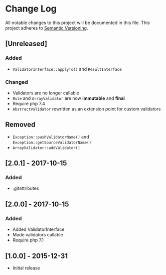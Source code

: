 # Change Log
All notable changes to this project will be documented in this file.
This project adheres to [Semantic Versioning](http://semver.org/).

## [Unreleased]

### Added
- `ValidatorInterface::applyTo()` and `ResultInterface`

### Changed
- Validators are no longer callable
- `Rule` and `ArrayValidator` are now **immutable** and **final**
- Require php 7.4
- `AbstractValidator` rewritten as an extension point for custom validators

## Removed
- `Exception::pushValidatorName()` and `Exception::getSourceValidatorName()`
- `ArrayValidator::addValidator()`

## [2.0.1] - 2017-10-15

### Added
- .gitattributes

## [2.0.0] - 2017-10-15

### Added
- Added ValidatorInterface
- Made validators callable
- Require php 7.1

## [1.0.0] - 2015-12-31
- Initial release
